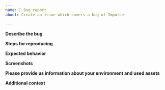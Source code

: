 ```yaml
---
name: 🐞 Bug report
about: Create an issue which covers a bug of Impulse

---
```


**Describe the bug**<br>
<!-- A clear and concise description of what the bug is. Summerize the bug with a few words. -->


**Steps for reproducing**<br>
<!-- Here is a example how this could look like. The import thing is that you are describing the steps as specific as possible! -->
<!--
```
Steps to reproduce the behavior:
1. Go to '...'
2. Click on '....'
3. Scroll down to '....'
4. See error
```
```
Steps to reproduce the exception:
1. Declare object '....'
2. Call method '#foo(int)'
3. See exception
```
-->


**Expected behavior**<br>
<!-- A clear and concise description of what you expected to happen. -->


**Screenshots**<br>
<!-- If applicable, add screenshots to help explain your problem. -->


**Please provide us information about your environment and used assets**
<!-- Copy-paste example:
 - System specs: Technical information about your hardware [e.g. CPU = Intel i5 7th Gen etc.]
 - OS: On which operating system did the bug occurr? [e.g. Linux, OS X, Windows]
 - Version: Which release and build version did you run / have you used? [e.g. Impulse 0.5.2]
-->


**Additional context**<br>
<!-- Add any other context about the problem here. -->
